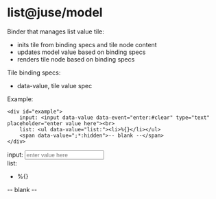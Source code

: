 # list@juse/model

Binder that manages list value tile:
* inits tile from binding specs and tile node content
* updates model value based on binding specs
* renders tile node based on binding specs

Tile binding specs:
* data-value, tile value spec

Example:

```
<div id="example">
	input: <input data-value data-event="enter:#clear" type="text" placeholder="enter value here"><br>
	list: <ul data-value="list:"><li>%{}</li></ul>
	<span data-value=";*:hidden">-- blank --</span>
</div>
```

<div id="example" class="markdown-body px-3 my-5">
	input: <input data-value data-event="enter:#clear" type="text" placeholder="enter value here"><br>
	list: <ul data-value="list:"><li>%{}</li></ul>
	<span data-value=";*:hidden">-- blank --</span>
</div>

<script src="../../../juse.js" data-app="example.model@app;"></script>
<script>juse("app.context", ["juse/model"]);</script>
